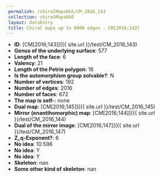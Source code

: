 ```yaml
--- 
 permalink: /chiralMaps6kE/CM_2016_143 
 collection: chiralMaps6kE
 layout: dataEntry
 title: Chiral maps up to 6000 edges - CM[2016;143]
---
```


- **ID**: [CM[2016;143]]({{ site.url }}/test/CM_2016_143)
- **Genus of the underlying surface**: 577
- **Length of the face**: 6
- **Valency**: 21
- **Length of the Petrie polygon**: 16
- **Is the automorphism group solvable?**: N
- **Number of vertices**: 192
- **Number of edges**: 2016
- **Number of faces**: 672
- **The map is self-**: none
- **Dual map**: [CM[2016;145]]({{ site.url }}/test/CM_2016_145)
- **Mirror (enantihomorphic) map**: [CM[2016;144]]({{ site.url }}/test/CM_2016_144)
- **Dual of the mirror image**: [CM[2016;147]]({{ site.url }}/test/CM_2016_147)
- **Z_q-Exponent?**: 6
- **No idea**:  10:596
- **No idea**: Y
- **No idea**: Y
- **Skeleton**: nan
- **Some other kind of skeleton**: nan
